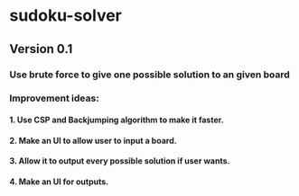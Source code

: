 # sudoku-solver

## Version 0.1

### Use brute force to give one possible solution to an given board

### Improvement ideas:

#### 1. Use CSP and Backjumping algorithm to make it faster.
#### 2. Make an UI to allow user to input a board.
#### 3. Allow it to output every possible solution if user wants.
#### 4. Make an UI for outputs.
